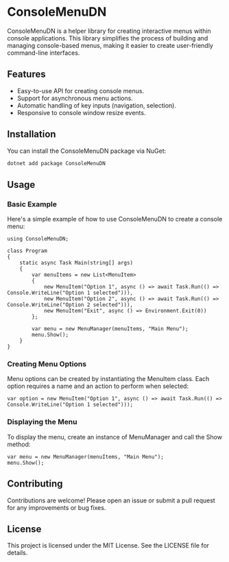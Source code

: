 # ConsoleMenuDN

ConsoleMenuDN is a helper library for creating interactive menus within console applications. This library simplifies the process of building and managing console-based menus, making it easier to create user-friendly command-line interfaces.

## Features

- Easy-to-use API for creating console menus.
- Support for asynchronous menu actions.
- Automatic handling of key inputs (navigation, selection).
- Responsive to console window resize events.

## Installation

You can install the ConsoleMenuDN package via NuGet:

```sh
dotnet add package ConsoleMenuDN
```

## Usage

### Basic Example

Here's a simple example of how to use ConsoleMenuDN to create a console menu:

```
using ConsoleMenuDN;

class Program
{
    static async Task Main(string[] args)
    {
        var menuItems = new List<MenuItem>
        {
            new MenuItem("Option 1", async () => await Task.Run(() => Console.WriteLine("Option 1 selected"))),
            new MenuItem("Option 2", async () => await Task.Run(() => Console.WriteLine("Option 2 selected"))),
            new MenuItem("Exit", async () => Environment.Exit(0))
        };

        var menu = new MenuManager(menuItems, "Main Menu");
        menu.Show();
    }
}
```

### Creating Menu Options

Menu options can be created by instantiating the MenuItem class. Each option requires a name and an action to perform when selected:

```
var option = new MenuItem("Option 1", async () => await Task.Run(() => Console.WriteLine("Option 1 selected")));
```

### Displaying the Menu

To display the menu, create an instance of MenuManager and call the Show method:

```
var menu = new MenuManager(menuItems, "Main Menu");
menu.Show();
```


## Contributing

Contributions are welcome! Please open an issue or submit a pull request for any improvements or bug fixes.

## License

This project is licensed under the MIT License. See the LICENSE file for details.
